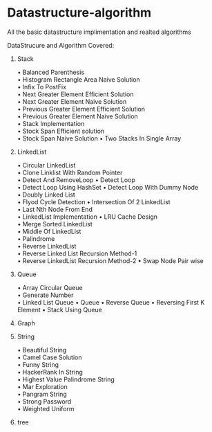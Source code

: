 # Datastructure-algorithm
All the basic datastructure implimentation and realted algorithms

DataStrucure and Algorithm Covered:

1) Stack

    • Balanced Parenthesis  
    • Histogram Rectangle Area Naive Solution   
    • Infix To PostFix  
    • Next Greater Element Efficient Solution   
    • Next Greater Element Naive Solution   
    • Previous Greater Element Efficient Solution   
    • Previous Greater Element Naive Solution   
    • Stack Implementation  
    • Stock Span Efficient solution  
    • Stock Span Naive Solution 
    • Two Stacks In Single Array    
2) LinkedList

    • Circular LinkedList   
    • Clone Linklist With Random Pointer    
    • Detect And RemoveLoop 
    • Detect Loop   
    • Detect Loop Using HashSet 
    • Detect Loop With Dummy Node   
    • Doubly Linked List    
    • Flyod Cycle Detection 
    • Intersection Of 2 LinkedList  
    • Last Nth Node From End    
    • LinkedList Implementation 
    • LRU Cache Design  
    • Merge Sorted LinkedList   
    • Middle Of LinkedList  
    • Palindrome    
    • Reverse LinkedList    
    • Reverse Linked List Recursion Method-1    
    • Reverse LinkedList Recursion Method-2 
    • Swap Node Pair wise   
3) Queue

    • Array Circular Queue  
    • Generate Number   
    • Linked List Queue 
    • Queue 
    • Reverse Queue 
    • Reversing First K Element 
    • Stack Using Queue 
    
4) Graph
5) String 

    • Beautiful String  
    • Camel Case Solution   
    • Funny String  
    • HackerRank In String      
    • Highest Value Palindrome String   
    • Mar Exploration   
    • Pangram String    
    • Strong Password   
    • Weighted Uniform  
6) tree






    
